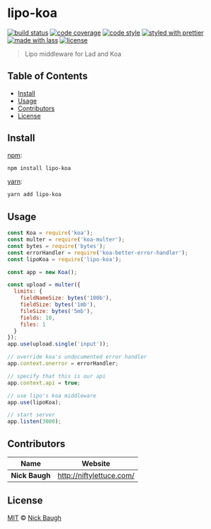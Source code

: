 # lipo-koa

[![build status](https://img.shields.io/travis/niftylettuce/lipo-koa.svg)](https://travis-ci.org/niftylettuce/lipo-koa)
[![code coverage](https://img.shields.io/codecov/c/github/niftylettuce/lipo-koa.svg)](https://codecov.io/gh/niftylettuce/lipo-koa)
[![code style](https://img.shields.io/badge/code_style-XO-5ed9c7.svg)](https://github.com/sindresorhus/xo)
[![styled with prettier](https://img.shields.io/badge/styled_with-prettier-ff69b4.svg)](https://github.com/prettier/prettier)
[![made with lass](https://img.shields.io/badge/made_with-lass-95CC28.svg)](https://lass.js.org)
[![license](https://img.shields.io/github/license/niftylettuce/lipo-koa.svg)](LICENSE)

> Lipo middleware for Lad and Koa


## Table of Contents

* [Install](#install)
* [Usage](#usage)
* [Contributors](#contributors)
* [License](#license)


## Install

[npm][]:

```sh
npm install lipo-koa
```

[yarn][]:

```sh
yarn add lipo-koa
```


## Usage

```js
const Koa = require('koa');
const multer = require('koa-multer');
const bytes = require('bytes');
const errorHandler = require('koa-better-error-handler');
const lipoKoa = require('lipo-koa');

const app = new Koa();

const upload = multer({
  limits: {
    fieldNameSize: bytes('100b'),
    fieldSize: bytes('1mb'),
    fileSize: bytes('5mb'),
    fields: 10,
    files: 1
  }
});
app.use(upload.single('input'));

// override koa's undocumented error handler
app.context.onerror = errorHandler;

// specify that this is our api
app.context.api = true;

// use lipo's koa middleware
app.use(lipoKoa);

// start server
app.listen(3000);
```


## Contributors

| Name           | Website                    |
| -------------- | -------------------------- |
| **Nick Baugh** | <http://niftylettuce.com/> |


## License

[MIT](LICENSE) © [Nick Baugh](http://niftylettuce.com/)


## 

[npm]: https://www.npmjs.com/

[yarn]: https://yarnpkg.com/
